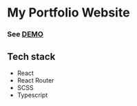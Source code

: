 # My Portfolio Website

### See [DEMO](http://metanerus-github-io.vercel.app/)


## Tech stack

- React
- React Router
- SCSS
- Typescript